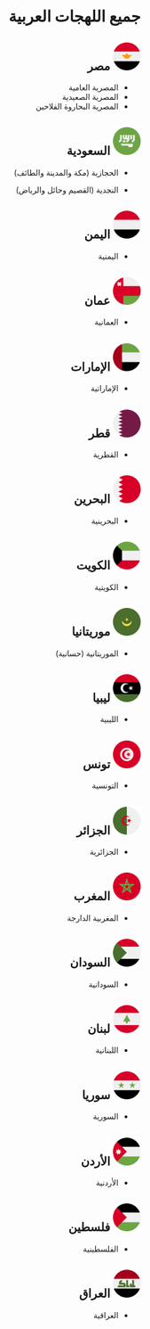 <div dir="rtl">

# جميع اللهجات العربية

## <img src="./flags/egypt.png" alt="Egypt Icon" width="50"> مصر

-   المصرية العامية
-   المصرية الصعيدية
-   المصرية البحاروة الفلاحين

## <img src="./flags/saudi-arabia.png" alt="saudi arabia Icon" width="50"> السعودية

-   الحجازية (مكة والمدينة والطائف)

-   النجدية (القصيم وحائل والرياض)

## <img src="./flags/yemen.png" alt="Yemen Icon" width="50"> اليمن

-   اليمنية

## <img src="./flags/oman.png" alt="Oman Icon" width="50"> عمان

-   العمانية

## <img src="./flags/united-arab-emirates.png" alt="united arab emirates Icon" width="50"> الإمارات

-   الإماراتية

## <img src="./flags/qatar.png" alt="Qatar Icon" width="50"> قطر

-   القطرية

## <img src="./flags/bahrain.png" alt="Bahrain Icon" width="50"> البحرين

-   البحرينية

## <img src="./flags/kuwait.png" alt="Kuwait Icon" width="50"> الكويت

-   الكويتية

## <img src="./flags/mauritania.png" alt="Egypt Icon" width="50"> موريتانيا

-   الموريتانية (حسانية)

## <img src="./flags/libya.png" alt="Egypt Icon" width="50"> ليبيا

-   الليبية

## <img src="./flags/tunisia.png" alt="Egypt Icon" width="50"> تونس

-   التونسية

## <img src="./flags/algeria.png" alt="Egypt Icon" width="50"> الجزائر

-   الجزائرية

## <img src="./flags/morocco.png" alt="Egypt Icon" width="50"> المغرب

-   المغربية الدارجة

## <img src="./flags/sudan.png" alt="Egypt Icon" width="50"> السودان

-   السودانية

## <img src="./flags/lebanon.png" alt="Egypt Icon" width="50"> لبنان

-   اللبنانية

## <img src="./flags/syria.png" alt="Egypt Icon" width="50"> سوريا

-   السورية

## <img src="./flags/jordan.png" alt="Jordan Icon" width="50"> الأردن

-   الأردنية

## <img src="./flags/palestine.png" alt="Palestine Icon" width="50"> فلسطين

-   الفلسطينية

## <img src="./flags/iraq.png" alt="Egypt Icon" width="50"> العراق

-   العراقية
</div>
